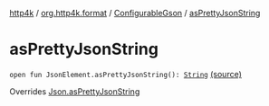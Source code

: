 [http4k](../../index.md) / [org.http4k.format](../index.md) / [ConfigurableGson](index.md) / [asPrettyJsonString](./as-pretty-json-string.md)

# asPrettyJsonString

`open fun JsonElement.asPrettyJsonString(): `[`String`](https://kotlinlang.org/api/latest/jvm/stdlib/kotlin/-string/index.html) [(source)](https://github.com/http4k/http4k/blob/master/http4k-format-gson/src/main/kotlin/org/http4k/format/Gson.kt#L74)

Overrides [Json.asPrettyJsonString](../-json/as-pretty-json-string.md)

